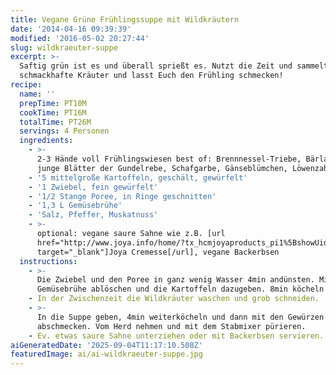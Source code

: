 ```yaml
---
title: Vegane Grüne Frühlingssuppe mit Wildkräutern
date: '2014-04-16 09:39:39'
modified: '2016-05-02 20:27:44'
slug: wildkraeuter-suppe
excerpt: >-
  Saftig grün ist es und überall sprießt es. Nutzt die Zeit und sammelt frische
  schmackhafte Kräuter und lasst Euch den Frühling schmecken! 
recipe:
  name: ''
  prepTime: PT10M
  cookTime: PT16M
  totalTime: PT26M
  servings: 4 Personen
  ingredients:
    - >-
      2-3 Hände voll Frühlingswiesen best of: Brennnessel-Triebe, Bärlauch,
      junge Blätter der Gundelrebe, Schafgarbe, Gänseblümchen, Löwenzahn,...
    - '5 mittelgroße Kartoffeln, geschält, gewürfelt'
    - '1 Zwiebel, fein gewürfelt'
    - '1/2 Stange Poree, in Ringe geschnitten'
    - '1,3 L Gemüsebrühe'
    - 'Salz, Pfeffer, Muskatnuss'
    - >-
      optional: vegane saure Sahne wie z.B. [url
      href="http://www.joya.info/home/?tx_hcmjoyaproducts_pi1%5BshowUid%5D=54&tx_hcmjoyaproducts_pi1%5BcatUid%5D=5&cHash=45d39539b19b73bfe23aac02e81eb979"
      target="_blank"]Joya Cremesse[/url], vegane Backerbsen
  instructions:
    - >-
      Die Zwiebel und den Poree in ganz wenig Wasser 4min andünsten. Mit der
      Gemüsebrühe ablöschen und die Kartoffeln dazugeben. 8min köcheln lassen.
    - In der Zwischenzeit die Wildkräuter waschen und grob schneiden.
    - >-
      In die Suppe geben, 4min weiterköcheln und dann mit den Gewürzen
      abschmecken. Vom Herd nehmen und mit dem Stabmixer pürieren.
    - Ev. etwas saure Sahne unterziehen oder mit Backerbsen servieren. Mahlzeit!
aiGeneratedDate: '2025-09-04T11:17:10.508Z'
featuredImage: ai/ai-wildkraeuter-suppe.jpg
---
```


